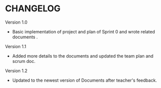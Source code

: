 # CHANGELOG

Version 1.0
* Basic implementation of project and plan of Sprint 0 and wrote related documents .

Version 1.1
* Added more details to the documents and updated the team plan and scrum doc.

Version 1.2
* Updated to the newest version of Documents after teacher's feedback.
